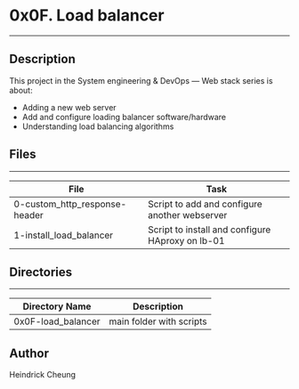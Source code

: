 # 0x0F. Load balancer

---
## Description

This project in the System engineering & DevOps ― Web stack series is about:
* Adding a new web server
* Add and configure loading balancer software/hardware
* Understanding load balancing algorithms

## Files
---
File|Task
---|---
0-custom_http_response-header | Script to add and configure another webserver
1-install_load_balancer | Script to install and configure HAproxy on lb-01

## Directories
---
Directory Name | Description
---|---
0x0F-load_balancer | main folder with scripts

## Author
Heindrick Cheung